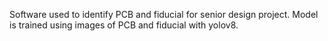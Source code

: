 Software used to identify PCB and fiducial for senior design project. Model is trained using images of PCB and fiducial with yolov8.
